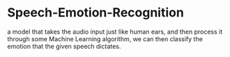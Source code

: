 # Speech-Emotion-Recognition
 a model that takes the audio input just like human ears, and then process it through some Machine Learning algorithm, we can then classify the emotion that the given speech dictates.
